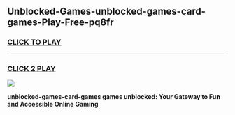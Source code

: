 
## Unblocked-Games-unblocked-games-card-games-Play-Free-pq8fr
<h3>
<a href="https://premium76.site?title=unblocked-games-card-games&ref=22A">CLICK TO PLAY</a></h3>
<hr>

<h3>
<a href="https://premium76.site?title=unblocked-games-card-games&ref=22A">CLICK 2 PLAY</a>
  
</h3>

<a href="https://premium76.site?title=unblocked-games-card-games&ref=22A"><img src="https://clearcache.store/games.png"></a>


**unblocked-games-card-games games unblocked: Your Gateway to Fun and Accessible Online Gaming**
